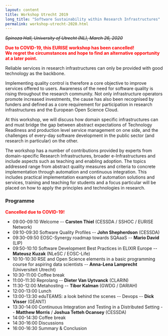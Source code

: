 ```yaml
---
layout: content
title: Workshop Utrecht 2019
long_title: "Software Sustainability within Research Infrastructures"
permalink: workshop-utrecht-2020.html
---
```


~~*Spinoza Hall, University of Utrecht (NL), March 26, 2020*~~

<span style="color: #ff0000;">**Due to COVID-19, this EURISE workshop has been cancelled!<br>
We regret the circumstances and hope to find an alternative opportunity at a later point.**</span>


Reliable services in research infrastructures can only be provided with good technology as the backbone.

Implementing quality control is therefore a core objective to improve services offered to users.
Awareness of the need for software quality is rising throughout the research community.
Not only infrastructure operators promote increased investments, the cause has also been recognised by funders
and defined as a core requirement for participation in research infrastructures and the European Open Science Cloud.

At this workshop, we will discuss how domain specific infrastructures can and must bridge the gap
between abstract expectations of Technology Readiness and production level service management on one side,
and the challenges of every-day software development in the public sector (and research in particular) on the other.

The workshop has a number of contributions provided by experts from domain-specific Research Infrastructures,
broader e-Infrastructures and include aspects such as teaching and enabling adoption.
The topics addressed range from abstract quality measures and criteria to concrete implementation through automation and continuous integration.
This includes practical implementation examples of automation solutions and services,
training and teaching for students and a focus particular will be placed on how to apply the principles and technologies in research.

### Programme

<span style="color: #ff0000;">**Cancelled due to COVID-19!**</span>

* 09:00-09:10 	Welcome -- **Carsten Thiel** (CESSDA / SSHOC / EURISE Network)
* 09:10-09:30 	Software Quality Profiles -- **John Shepherdson** (CESSDA)
* 09:30-09:50 	EOSC-Synergy roadmap towards SQAaaS -- **Mario David** (LIP)
* 09:50-10:10 	Software Development Best Practices in ELIXIR Europe -- **Mateusz Kuzak** (NLeSC / EOSC-Life)
* 10:10-10:30 	RSE and Open Science elements in a basic programming course for aspiring data scientists -- **Anna-Lena Lamprecht** (Universiteit Utrecht)
* 10:30-11:00 	Coffee break
* 11:00-11:30 	Reprolang -- **Dieter Van Uytvanck** (CLARIN)
* 11:30-12:00 	Metahosting -- **Tibor Kalman** (GWDG / DARIAH)
* 12:00-13:00 	Lunch
* 13:00-13:30 	eduTEAMS: a look behind the scenes -- Devops -- **Dick Visser** (GÉANT)
* 13:30-14:00 	Continuous Integration and Testing in a Distributed Setting --  **Matthew Morris** / **Joshua Tetteh Ocansey** (CESSDA)
* 14:00-14:30 	Coffee break
* 14:30-16:00 	Discussions
* 16:00-16:30 	Summary & Conclusion
